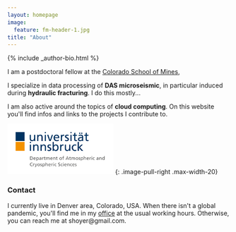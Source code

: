 ```yaml
---
layout: homepage
image:
  feature: fm-header-1.jpg
title: "About"
---
```


<footer role="contentinfo">
  <div class="article-author-bottom">
    {% include _author-bio.html %}
  </div>
</footer>

I am a postdoctoral fellow at the 
[Colorado School of Mines](https://geophysics.mines.edu/),

I&#160;specialize in data processing of **DAS microseismic**, in particular 
induced during **hydraulic fracturing**. 
I do this mostly...

I am also active around the topics of **cloud computing**.
On this website you'll find infos and links to the projects I contribute to.

![ACINN Logo](/images/acinn_logo.png)
{: .image-pull-right .max-width-20}

### Contact
<p>
I currently live in Denver area, Colorado, USA. When there isn't a global pandemic, 
  you'll find me in my <a href="https://www.uibk.ac.at/acinn/people/fabien-maussion.html.en">office</a> at the usual
working hours.  Otherwise, you can reach me at <script>document.write("<n uers=\"znvygb:snovra.znhffvba@hvox.np.ng\">snovra.znhffvba@hvox.np.ng</n>".replace(/[a-zA-Z]/g,function(c){return String.fromCharCode((c<="Z"?90:122)>=(c=c.charCodeAt(0)+13)?c:c-26);}))</script><noscript><span style="unicode-bidi:bidi-override;direction:rtl;">moc.liamg@reyohs</span></noscript>.</p>
